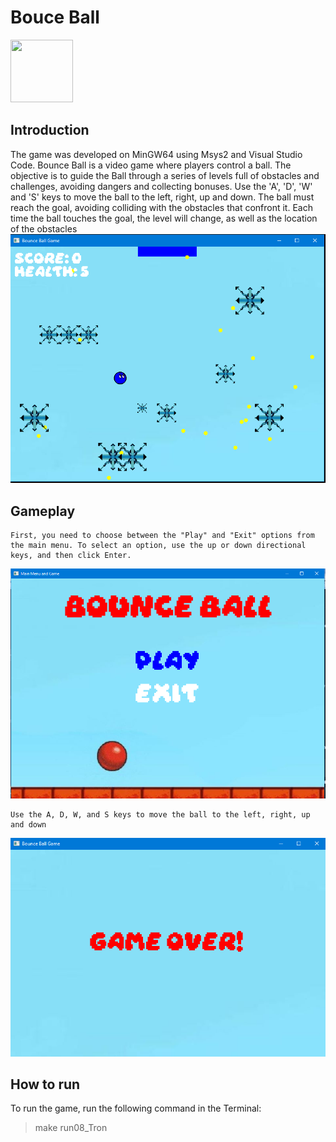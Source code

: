 # Bouce Ball  

 <img src = "https://is5-ssl.mzstatic.com/image/thumb/Purple118/v4/9a/04/3d/9a043d5a-4c00-64b6-8eb6-0f62a48c1189/source/512x512bb.jpg" style="width:100px;height:100px;"> 

## Introduction
The game was developed on MinGW64 using Msys2 and Visual Studio Code.
Bounce Ball is a video game where players control a ball. The objective is to guide the Ball through a series of levels full of obstacles and challenges, avoiding dangers and collecting bonuses. Use the 'A', 'D', 'W' and 'S' keys to move the ball to the left, right, up and down. 
The ball must reach the goal, avoiding colliding with the obstacles that confront it. Each time the ball touches the goal, the level will change, as well as the location of the obstacles
![Menu](assets/images/Juego.png)

## Gameplay
    First, you need to choose between the "Play" and "Exit" options from the main menu. To select an option, use the up or down directional keys, and then click Enter.
![Menu](assets/images/ImagenMenu.png)

    Use the A, D, W, and S keys to move the ball to the left, right, up and down
![Menu](assets/images/GameOver.png)
## How to run
To run the game, run the following command in the Terminal:
> make run08_Tron
